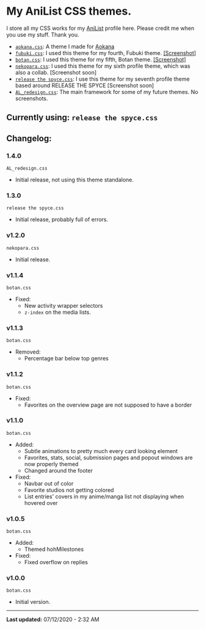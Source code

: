 # My AniList CSS themes.

I store all my CSS works for my [AniList](https://anilist.co/user/Kex1016/) profile here. Please credit me when you use my stuff. Thank you.
- [`aokana.css`](https://kex1016.github.io/css/aokana.css): A theme I made for [Aokana](https://anilist.co/user/Aokana/)
- [`fubuki.css`](https://kex1016.github.io/css/fubuki.css): I used this theme for my fourth, Fubuki theme. [[Screenshot]](https://files.weebsquad.moe/HQ4OZwEo.png)
- [`botan.css`](https://kex1016.github.io/css/botan.css): I used this theme for my fifth, Botan theme. [[Screenshot]](https://files.weebsquad.moe/4dzCM4no.png)
- [`nekopara.css`](https://kex1016.github.io/css/nekopara.css): I used this theme for my sixth profile theme, which was also a collab. [Screenshot soon]
- [`release the spyce.css`](https://kex1016.github.io/css/release_the_spyce.css/): I use this theme for my seventh profile theme based around RELEASE THE SPYCE [Screenshot soon]
- [`AL_redesign.css`](https://kex1016.github.io/css/AL_redesign.css/): The main framework for some of my future themes. No screenshots.

## Currently using: `release the spyce.css`

## Changelog:
### 1.4.0
`AL_redesign.css`
- Initial release, not using this theme standalone.

### 1.3.0
`release the spyce.css`
- Initial release, probably full of errors.

### v1.2.0
`nekopara.css`
- Initial release.

### v1.1.4
`botan.css`
- Fixed:
  - New activity wrapper selectors
  - `z-index` on the media lists.

### v1.1.3
`botan.css`
- Removed:
  - Percentage bar below top genres

### v1.1.2
`botan.css`
- Fixed:
  - Favorites on the overview page are not supposed to have a border

### v1.1.0
`botan.css`
- Added:
  - Subtle animations to pretty much every card looking element
  - Favorites, stats, social, submission pages and popout windows are now properly themed
  - Changed around the footer
- Fixed:
  - Navbar out of color
  - Favorite studios not getting colored
  - List entries' covers in my anime/manga list not displaying when hovered over

### v1.0.5
`botan.css`
- Added:
  - Themed hohMilestones
- Fixed:
  - Fixed overflow on replies

### v1.0.0
`botan.css`
- Initial version.

-------

**Last updated:** 07/12/2020 - 2:32 AM
